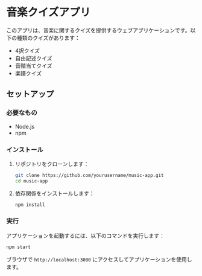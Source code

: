 # 音楽クイズアプリ

このアプリは、音楽に関するクイズを提供するウェブアプリケーションです。以下の種類のクイズがあります：
- 4択クイズ
- 自由記述クイズ
- 音階当てクイズ
- 楽譜クイズ

## セットアップ

### 必要なもの
- Node.js
- npm

### インストール

1. リポジトリをクローンします：
    ```bash
    git clone https://github.com/yourusername/music-app.git
    cd music-app
    ```

2. 依存関係をインストールします：
    ```bash
    npm install
    ```

### 実行

アプリケーションを起動するには、以下のコマンドを実行します：
```bash
npm start
```

ブラウザで `http://localhost:3000` にアクセスしてアプリケーションを使用します。

